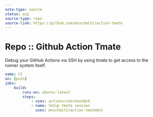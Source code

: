 ```yaml
---
note-type: source
status: wip
source-type: repo
source-link: https://github.com/mxschmitt/action-tmate
---
```


# Repo :: Github Action Tmate

Debug your GitHub Actions via SSH by using tmate to get access to the runner
system itself.

```yaml
name: CI
on: [push]
jobs:
    build:
        runs-on: ubuntu-latest
        steps:
            - uses: actions/checkout@v4
            - name: Setup tmate session
              uses: mxschmitt/action-tmate@v3
```
